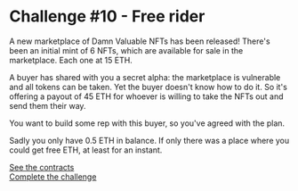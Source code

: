 # Challenge #10 - Free rider
A new marketplace of Damn Valuable NFTs has been released! There's been an initial mint of 6 NFTs, which are available for sale in the marketplace. Each one at 15 ETH.

A buyer has shared with you a secret alpha: the marketplace is vulnerable and all tokens can be taken. Yet the buyer doesn't know how to do it. So it's offering a payout of 45 ETH for whoever is willing to take the NFTs out and send them their way.

You want to build some rep with this buyer, so you've agreed with the plan.

Sadly you only have 0.5 ETH in balance. If only there was a place where you could get free ETH, at least for an instant.

[See the contracts](https://github.com/namrapatel/dvd/tree/master/src/Contracts/free-rider)
<br/>
[Complete the challenge](https://github.com/namrapatel/dvd/blob/master/test/Levels/free-rider/FreeRider.t.sol)
